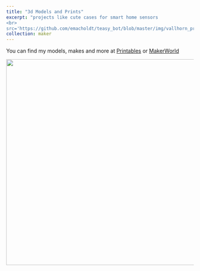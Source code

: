 ```yaml
---
title: "3d Models and Prints"
excerpt: "projects like cute cases for smart home sensors
<br>
src='https://github.com/emacholdt/teasy_bot/blob/master/img/vallhorn_print.png?raw=true' width='500px'>"
collection: maker
---
```


You can find my models, makes and more at [Printables](https://www.printables.com/@brusselsspri_2158728) or [MakerWorld](https://makerworld.com/en/%40brusselssprites)

<img src='https://github.com/emacholdt/teasy_bot/blob/master/img/vallhorn_print.png?raw=true' width='552px'> 
